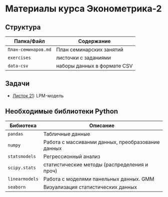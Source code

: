 # Материалы курса Эконометрика-2

## Структура

| Папка/Файл | Содержание|
|-|-|
|`План-семинаров.md`|План семинарских занятий|
|`exercises`| листочки с заданиями|
|`data-csv`| наборы данных в формате CSV|

## Задачи

- [Листок 21](https://nbviewer.org/github/artamonoff/econometrica/blob/da26ce104c6245ce17710e0a1aa486c30c4ef6e5/econometrica2/exercises/list21-LPM.html): LPM-модель

## Необходимые библиотеки Python

|Бибиотека|Описание|
|-|-|
|`pandas`|Табличные данные|
|`numpy`|Работа с массиванми данных, преобразование данных|
|`statsmodels`|Регрессионный анализ|
|`scipy.stats`|статистические методы (распределения и проч)|
|`linearmodels`|Работа с моделями панельных данных. GMM|
|`seaborn`|Визуализация статистических данных|
